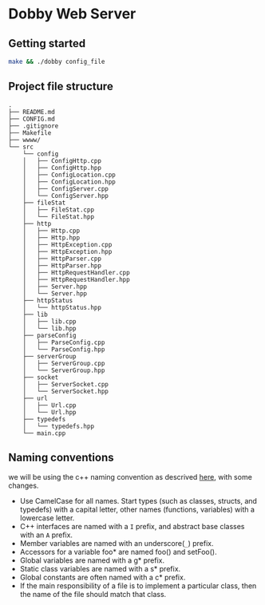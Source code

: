 # Dobby Web Server

## Getting started

```bash
make && ./dobby config_file
```

## Project file structure

```
.
├── README.md
├── CONFIG.md
├── .gitignore
├── Makefile
├── wwww/
└── src
    └── config
    │   ├── ConfigHttp.cpp
    │   ├── ConfigHttp.hpp
    │   ├── ConfigLocation.cpp
    │   ├── ConfigLocation.hpp
    │   ├── ConfigServer.cpp
    │   └── ConfigServer.hpp
    ├── fileStat
    │   ├── FileStat.cpp
    │   └── FileStat.hpp
    ├── http
    │   ├── Http.cpp
    │   ├── Http.hpp
    │   ├── HttpException.cpp
    │   ├── HttpException.hpp
    │   ├── HttpParser.cpp
    │   ├── HttpParser.hpp
    │   ├── HttpRequestHandler.cpp
    │   ├── HttpRequestHandler.hpp
    │   ├── Server.hpp
    │   └── Server.hpp
    ├── httpStatus
    │   └── httpStatus.hpp
    ├── lib
    │   ├── lib.cpp
    │   └── lib.hpp
    ├── parseConfig
    │   ├── ParseConfig.cpp
    │   └── ParseConfig.hpp
    ├── serverGroup
    │   ├── ServerGroup.cpp
    │   └── ServerGroup.hpp
    ├── socket
    │   ├── ServerSocket.cpp
    │   └── ServerSocket.hpp
    ├── url
    │   ├── Url.cpp
    │   └── Url.hpp
    ├── typedefs
    │   └── typedefs.hpp
    └── main.cpp
```

## Naming conventions

we will be using the c++ naming convention as descrived [here](https://manual.gromacs.org/documentation/5.1-current/dev-manual/naming.html), with some changes.

- Use CamelCase for all names. Start types (such as classes, structs, and typedefs) with a capital letter, other names (functions, variables) with a lowercase letter.
- C++ interfaces are named with a `I` prefix, and abstract base classes with an `A` prefix.
- Member variables are named with an underscore(`_`) prefix.
- Accessors for a variable foo\* are named foo() and setFoo().
- Global variables are named with a g\* prefix.
- Static class variables are named with a s\* prefix.
- Global constants are often named with a c\* prefix.
- If the main responsibility of a file is to implement a particular class, then the name of the file should match that class.
